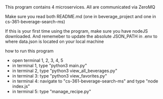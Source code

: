 This program contains 4 microservices. All are communicated via ZeroMQ

Make sure you read both README.md (one in beverage_project and one in cs-361-beverage-search-ms)

If this is your first time using the program, make sure you have nodeJS downloaded. And rememeber to update the absolute JSON_PATH in .env to where data.json is located on your local machine

how to run this program
- open terminal 1, 2, 3, 4, 5
- in terminal 1, type "python3 main.py"
- in terminal 2, type "python3 view_all_beverages.py"
- in terminal 3: type "python3 view_favorites.py"
- in terminal 4: navigate to "cs-361-beverage-search-ms" and type "node index.js" 
- in terminal 5: type "manage_recipe.py"